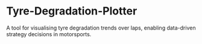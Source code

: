 # Tyre-Degradation-Plotter
 A tool for visualising tyre degradation trends over laps, enabling data-driven strategy decisions in motorsports.
